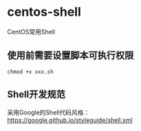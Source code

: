# centos-shell
CentOS常用Shell
## 使用前需要设置脚本可执行权限
```shell
chmod +x xxx.sh
```
## Shell开发规范
采用Google的Shell代码风格：  
https://google.github.io/styleguide/shell.xml